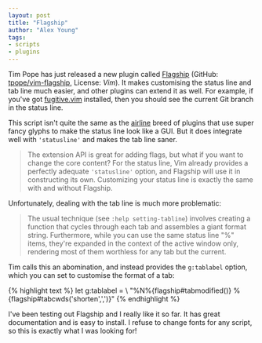 ```yaml
---
layout: post
title: "Flagship"
author: "Alex Young"
tags: 
- scripts
- plugins
---
```


Tim Pope has just released a new plugin called [Flagship](http://www.vim.org/scripts/script.php?script_id=5199) (GitHub: [tpope/vim-flagship](https://github.com/tpope/vim-flagship), License: _Vim_). It makes customising the status line and tab line much easier, and other plugins can extend it as well. For example, if you've got [fugitive.vim](https://github.com/tpope/vim-fugitive) installed, then you should see the current Git branch in the status line.

This script isn't quite the same as the [airline](https://github.com/bling/vim-airline) breed of plugins that use super fancy glyphs to make the status line look like a GUI. But it does integrate well with `'statusline'` and makes the tab line saner.

> The extension API is great for adding flags, but what if you want to change the core content? For the status line, Vim already provides a perfectly adequate `'statusline'` option, and Flagship will use it in constructing its own. Customizing your status line is exactly the same with and without Flagship.

Unfortunately, dealing with the tab line is much more problematic:

> The usual technique (see `:help setting-tabline`) involves creating a function that cycles through each tab and assembles a giant format string. Furthermore, while you can use the same status line "%" items, they're expanded in the context of the active window only, rendering most of them worthless for any tab but the current.

Tim calls this an abomination, and instead provides the `g:tablabel` option, which you can set to customise the format of a tab:

{% highlight text %}
let g:tablabel =
  \ "%N%{flagship#tabmodified()} %{flagship#tabcwds('shorten',',')}"
{% endhighlight %}

I've been testing out Flagship and I really like it so far. It has great documentation and is easy to install. I refuse to change fonts for any script, so this is exactly what I was looking for!
